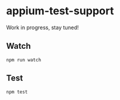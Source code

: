 appium-test-support
===================

Work in progress, stay tuned!

## Watch

```
npm run watch
```

## Test

```
npm test
```
